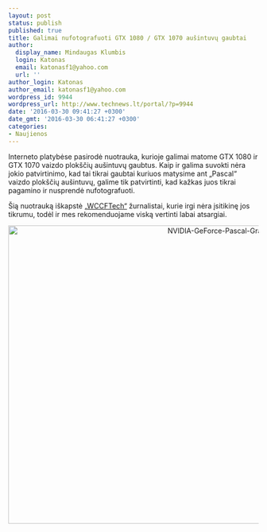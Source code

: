```yaml
---
layout: post
status: publish
published: true
title: Galimai nufotografuoti GTX 1080 / GTX 1070 aušintuvų gaubtai
author:
  display_name: Mindaugas Klumbis
  login: Katonas
  email: katonasf1@yahoo.com
  url: ''
author_login: Katonas
author_email: katonasf1@yahoo.com
wordpress_id: 9944
wordpress_url: http://www.technews.lt/portal/?p=9944
date: '2016-03-30 09:41:27 +0300'
date_gmt: '2016-03-30 06:41:27 +0300'
categories:
- Naujienos
---
```

<p>Interneto platybėse pasirodė nuotrauka, kurioje galimai matome GTX 1080 ir GTX 1070 vaizdo plokščių aušintuvų gaubtus. Kaip ir galima suvokti nėra jokio patvirtinimo, kad tai tikrai gaubtai kuriuos matysime ant „Pascal“ vaizdo plokščių aušintuvų, galime tik patvirtinti, kad kažkas juos tikrai pagamino ir nusprendė nufotografuoti.</p>
<p>Šią nuotrauką iškapstė <a href="http://wccftech.com/nvidia-pascal-geforce-gtx-1080-gtx-1070-cooler-leak/" target="_blank">„WCCFTech“</a> žurnalistai, kurie irgi nėra įsitikinę jos tikrumu, todėl ir mes rekomenduojame viską vertinti labai atsargiai.</p>
<p style="text-align: center"><a href="http://www.technews.lt/portal/wp-content/uploads/2016/03/NVIDIA-GeForce-Pascal-Graphics-Cards.jpg"><img class="alignnone wp-image-9945 size-full" src="http://www.technews.lt/portal/wp-content/uploads/2016/03/NVIDIA-GeForce-Pascal-Graphics-Cards.jpg" alt="NVIDIA-GeForce-Pascal-Graphics-Cards" width="896" height="600" /></a></p>
